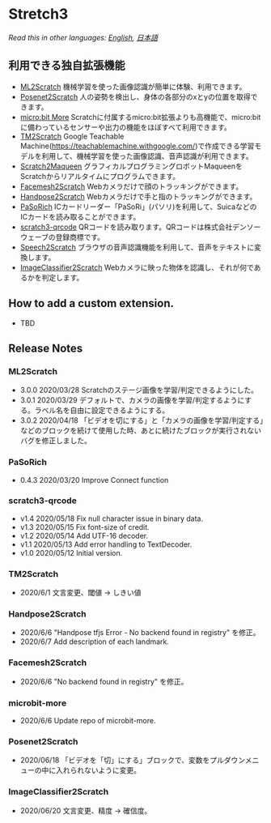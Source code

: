 # Stretch3

*Read this in other languages: [English](README.en.md), [日本語](README.md)*

## 利用できる独自拡張機能

- [ML2Scratch](https://github.com/champierre/ml2scratch) 機械学習を使った画像認識が簡単に体験、利用できます。
- [Posenet2Scratch](https://github.com/champierre/posenet2scratch) 人の姿勢を検出し、身体の各部分のxとyの位置を取得できます。
- [micro:bit More](https://lab.yengawa.com/project/scratch-microbit-more/) Scratchに付属するmicro:bit拡張よりも高機能で、micro:bitに備わっているセンサーや出力の機能をほぼすべて利用できます。
- [TM2Scratch](https://github.com/champierre/tm2scratch) Google Teachable Machine(https://teachablemachine.withgoogle.com/)で作成できる学習モデルを利用して、機械学習を使った画像認識、音声認識が利用できます。
- [Scratch2Maqueen](https://github.com/champierre/scratch2maqueen) グラフィカルプログラミングロボットMaqueenをScratchからリアルタイムにプログラムできます。
- [Facemesh2Scratch](https://github.com/champierre/facemesh2scratch) Webカメラだけで顔のトラッキングができます。
- [Handpose2Scratch](https://github.com/champierre/handpose2scratch) Webカメラだけで手と指のトラッキングができます。
- [PaSoRich](https://github.com/con3office/pasorich) ICカードリーダー「PaSoRi」(パソリ)を利用して、SuicaなどのICカードを読み取ることができます。
- [scratch3-qrcode](https://github.com/sugiura-lab/scratch3-qrcode) QRコードを読み取ります。QRコードは株式会社デンソーウェーブの登録商標です。
- [Speech2Scratch](https://github.com/champierre/speech2scratch) ブラウザの音声認識機能を利用して、音声をテキストに変換します。
- [ImageClassifier2Scratch](https://github.com/champierre/ic2scratch) Webカメラに映った物体を認識し、それが何であるかを判定します。

## How to add a custom extension.

- TBD

## Release Notes

### ML2Scratch

- 3.0.0 2020/03/28 Scratchのステージ画像を学習/判定できるようにした。
- 3.0.1 2020/03/29 デフォルトで、カメラの画像を学習/判定するようにする。ラベル名を自由に設定できるようにする。
- 3.0.2 2020/04/18 「ビデオを切にする」と「カメラの画像を学習/判定する」などのブロックを続けて使用した時、あとに続けたブロックが実行されないバグを修正しました。

### PaSoRich

- 0.4.3 2020/03/20 Improve Connect function

### scratch3-qrcode
- v1.4 2020/05/18 Fix null character issue in binary data.
- v1.3 2020/05/15 Fix font-size of credit.
- v1.2 2020/05/14 Add UTF-16 decoder.
- v1.1 2020/05/13 Add error handling to TextDecoder.
- v1.0 2020/05/12 Initial version.

### TM2Scratch

- 2020/6/1 文言変更、閾値 -> しきい値

### Handpose2Scratch

- 2020/6/6 "Handpose tfjs Error - No backend found in registry" を修正。
- 2020/6/7 Add description of each landmark.

### Facemesh2Scratch

- 2020/6/6 "No backend found in registry" を修正。

### microbit-more

- 2020/6/6 Update repo of microbit-more.

### Posenet2Scratch

- 2020/06/18 「ビデオを「切」にする」ブロックで、変数をプルダウンメニューの中に入れられないように変更。

### ImageClassifier2Scratch

- 2020/06/20 文言変更、精度 -> 確信度。
